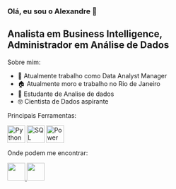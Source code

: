 ### Olá, eu sou o Alexandre 👋

## Analista em Business Intelligence,  <br> Administrador em Análise de Dados

Sobre mim:

- 🔭 Atualmente trabalho como Data Analyst Manager
- 🏠 Atualmente moro e trabalho no Rio de Janeiro
- 🌱 Estudante de Analise de dados 
- 🤓 Cientista de Dados aspirante


Principais Ferramentas:

<div>
<img align="center" alt="Python" height="40" width="40" src="https://github.com/AlexandreRodriguesFlor/Portfolio/blob/main/linguagens/python.png?raw=true">
<img align="center" alt="SQL" height="40" width="40" src="https://github.com/AlexandreRodriguesFlor/Portfolio/blob/main/linguagens/sql.png?raw=true">
<img align="center" alt="Power BI" height="40" width="40" src="https://github.com/AlexandreRodriguesFlor/Portfolio/blob/main/linguagens/power%20bi.png?raw=true">
</div>


Onde podem me encontrar:
<div>
  <a href="https://www.linkedin.com/in/alexandre-rodrigues-analista-de-dados/"> 
   <img height="40" width="40" src="https://github.com/AlexandreRodriguesFlor/Portfolio/blob/main/social%20icons/linkedin.png?raw=true">
  <a href="https://www.instagram.com/alexandredgod/"> 
   <img height="40" width="40" src="https://github.com/AlexandreRodriguesFlor/Portfolio/blob/main/social%20icons/instagram.png?raw=true">
 </a>
</div>

